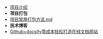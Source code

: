 * [项目介绍](zh-cn/项目介绍.md)
* **项目打包**
 * [项目常用打包方法.md](zh-cn/项目打包/项目常用打包方法.md)
* **技术博客**
 * [Github+docsify零成本轻松打造在线文档网站](zh-cn/技术博客/Github+docsify零成本轻松打造在线文档.md)